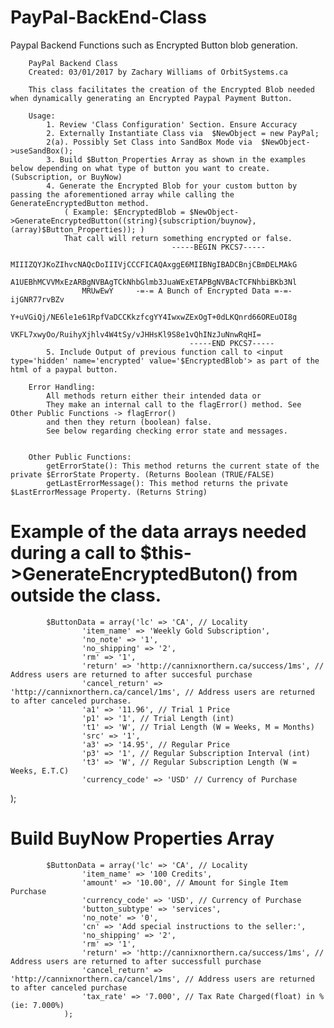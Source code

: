 # PayPal-BackEnd-Class
Paypal Backend Functions such as Encrypted Button blob generation.

		PayPal Backend Class
		Created: 03/01/2017 by Zachary Williams of OrbitSystems.ca
		
		This class facilitates the creation of the Encrypted Blob needed when dynamically generating an Encrypted Paypal Payment Button.
		
		Usage: 
			1. Review 'Class Configuration' Section. Ensure Accuracy
			2. Externally Instantiate Class via  $NewObject = new PayPal;
			2(a). Possibly Set Class into SandBox Mode via  $NewObject->useSandBox();
			3. Build $Button_Properties Array as shown in the examples below depending on what type of button you want to create. (Subscription, or BuyNow)
			4. Generate the Encrypted Blob for your custom button by passing the aforementioned array while calling the GenerateEncryptedButton method.
				( Example: $EncryptedBlob = $NewObject->GenerateEncryptedButton((string){subscription/buynow}, (array)$Button_Properties)); )
				That call will return something encrypted or false.
										-----BEGIN PKCS7-----
					MIIIZQYJKoZIhvcNAQcDoIIIVjCCCFICAQAxggE6MIIBNgIBADCBnjCBmDELMAkG
					A1UEBhMCVVMxEzARBgNVBAgTCkNhbGlmb3JuaWExETAPBgNVBAcTCFNhbiBKb3Nl
					MRUwEwY     -=-= A Bunch of Encrypted Data =-=-     ijGNR77rvBZv
					Y+uVGiQj/NE6le1e61RpfVaDCCKkzfcgYY4IwxwZExOgT+0dLKQnrd66OREuOI8g
					VKFL7xwyOo/RuihyXjhlv4W4tSy/vJHHsKl9S8e1vQhINzJuNnwRqHI=
											-----END PKCS7-----
			5. Include Output of previous function call to <input type='hidden' name='encrypted' value='$EncryptedBlob'> as part of the html of a paypal button.
			
		Error Handling:
			All methods return either their intended data or 
			They make an internal call to the flagError() method. See Other Public Functions -> flagError()
			and then they return (boolean) false.
			See below regarding checking error state and messages.
			
		
		Other Public Functions:
			getErrorState(): This method returns the current state of the private $ErrorState Property. (Returns Boolean (TRUE/FALSE)
			getLastErrorMessage(): This method returns the private $LastErrorMessage Property. (Returns String)
	
# Example of the data arrays needed during a call to $this->GenerateEncryptedButon() from outside the class.
		    $ButtonData = array('lc' => 'CA', // Locality
					'item_name' => 'Weekly Gold Subscription',
					'no_note' => '1',
					'no_shipping' => '2',
					'rm' => '1',
					'return' => 'http://cannixnorthern.ca/success/1ms', // Address users are returned to after succesful purchase
					'cancel_return' => 'http://cannixnorthern.ca/cancel/1ms', // Address users are returned to after canceled purchase.
					'a1' => '11.96', // Trial 1 Price
					'p1' => '1', // Trial Length (int)
					't1' => 'W', // Trial Length (W = Weeks, M = Months)
					'src' => '1',
					'a3' => '14.95', // Regular Price
					'p3' => '1', // Regular Subscription Interval (int)
					't3' => 'W', // Regular Subscription Length (W = Weeks, E.T.C)
					'currency_code' => 'USD' // Currency of Purchase
);

# Build BuyNow Properties Array
		    $ButtonData = array('lc' => 'CA', // Locality
					'item_name' => '100 Credits',
					'amount' => '10.00', // Amount for Single Item Purchase
					'currency_code' => 'USD', // Currency of Purchase
					'button_subtype' => 'services',
					'no_note' => '0',
					'cn' => 'Add special instructions to the seller:',
					'no_shipping' => '2',
					'rm' => '1',
					'return' => 'http://cannixnorthern.ca/success/1ms', // Address users are returned to after successfull purchase
					'cancel_return' => 'http://cannixnorthern.ca/cancel/1ms', // Address users are returned to after canceled purchase
					'tax_rate' => '7.000', // Tax Rate Charged(float) in % (ie: 7.000%)
				);
